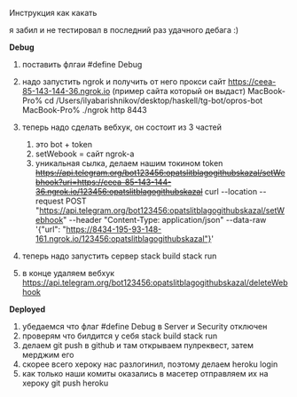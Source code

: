 Инструкция как какать

я забил и не тестировал в последний раз удачного дебага :)

**Debug**
1) поставить флгаи #define Debug
2) надо запустить ngrok и получить от него прокси сайт
   https://ceea-85-143-144-36.ngrok.io (пример сайта который он выдаст)
   MacBook-Pro% cd /Users/ilyabarishnikov/desktop/haskell/tg-bot/opros-bot
   MacBook-Pro% ./ngrok http 8443
3) теперь надо сделать вебхук, он состоит из 3 частей
   1. это bot + token 
   2. setWebook = сайт ngrok-а
   3. уникальная сылка, делаем нашим токином token
   ~~https://api.telegram.org/bot123456:opatslitblagogithubskazal/setWebhook?uri=https://ceea-85-143-144-36.ngrok.io/123456:opatslitblagogithubskazal~~
   curl --location --request POST "https://api.telegram.org/bot123456:opatslitblagogithubskazal/setWebhook" --header "Content-Type: application/json" --data-raw '{"url": "https://8434-195-93-148-161.ngrok.io/123456:opatslitblagogithubskazal"}'

4) теперь надо запустить сервер
   stack build
   stack run
5) в конце удаляем вебхук
   https://api.telegram.org/bot123456:opatslitblagogithubskazal/deleteWebhook

**Deployed**
1) убедаемся что флаг #define Debug в Server и Security отключен
2) проверям что билдится у себя 
   stack build 
   stack run
3) делаем git push в github и там открываем пулреквест, затем мерджим его
4) скорее всего хероку нас разлогинил, поэтому делаем heroku login
5) как только наши комиты оказались в масетер отправляем их на хероку
   git push heroku

